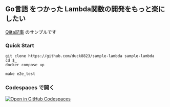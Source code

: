 ## Go言語 をつかった Lambda関数の開発をもっと楽にしたい
[Qiita記事](https://qiita.com/duck8823/private/3df6ef41e39ec65df7a0) のサンプルです

### Quick Start
```shell
git clone https://github.com/duck8823/sample-lambda sample-lambda
cd $_
docker compose up
```

```shell
make e2e_test
```
### Codespaces で開く
[![Open in GitHub Codespaces](https://github.com/codespaces/badge.svg)](https://github.com/codespaces/new?hide_repo_select=true&ref=main&repo=581006091)
